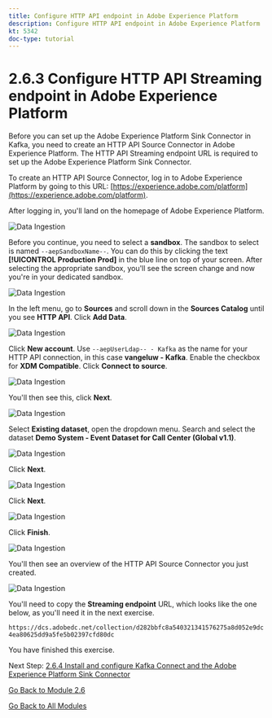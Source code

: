 ```yaml
---
title: Configure HTTP API endpoint in Adobe Experience Platform
description: Configure HTTP API endpoint in Adobe Experience Platform
kt: 5342
doc-type: tutorial
---
```

# 2.6.3 Configure HTTP API Streaming endpoint in Adobe Experience Platform

Before you can set up the Adobe Experience Platform Sink Connector in Kafka, you need to create an HTTP API Source Connector in Adobe Experience Platform. The HTTP API Streaming endpoint URL is required to set up the Adobe Experience Platform Sink Connector.

To create an HTTP API Source Connector, log in to Adobe Experience Platform by going to this URL: [https://experience.adobe.com/platform](https://experience.adobe.com/platform).

After logging in, you'll land on the homepage of Adobe Experience Platform.

![Data Ingestion](./../../../modules/datacollection/module1.2/images/home.png)

Before you continue, you need to select a **sandbox**. The sandbox to select is named ``--aepSandboxName--``. You can do this by clicking the text **[!UICONTROL Production Prod]** in the blue line on top of your screen. After selecting the appropriate sandbox, you'll see the screen change and now you're in your dedicated sandbox.

![Data Ingestion](./../../../modules/datacollection/module1.2/images/sb1.png)

In the left menu, go to **Sources** and scroll down in the **Sources Catalog** until you see **HTTP API**. Click **Add Data**.

![Data Ingestion](./images/kaep1.png)

Click **New account**. Use `--aepUserLdap-- - Kafka` as the name for your HTTP API connection, in this case **vangeluw - Kafka**. Enable the checkbox for **XDM Compatible**. Click **Connect to source**.

![Data Ingestion](./images/kaep2.png)

You'll then see this, click **Next**.

![Data Ingestion](./images/kaep3.png)

Select **Existing dataset**, open the dropdown menu. Search and select the dataset **Demo System - Event Dataset for Call Center (Global v1.1)**.

![Data Ingestion](./images/kaep4.png)

Click **Next**.

![Data Ingestion](./images/kaep6.png)

Click **Next**.

![Data Ingestion](./images/kaep7.png)

Click **Finish**.

![Data Ingestion](./images/kaep8.png)

You'll then see an overview of the HTTP API Source Connector you just created.

![Data Ingestion](./images/kaep9.png)

You'll need to copy the **Streaming endpoint** URL, which looks like the one below, as you'll need it in the next exercise.

`https://dcs.adobedc.net/collection/d282bbfc8a540321341576275a8d052e9dc4ea80625dd9a5fe5b02397cfd80dc`

You have finished this exercise.

Next Step: [2.6.4 Install and configure Kafka Connect and the Adobe Experience Platform Sink Connector](./ex4.md)

[Go Back to Module 2.6](./aep-apache-kafka.md)

[Go Back to All Modules](../../../overview.md)
